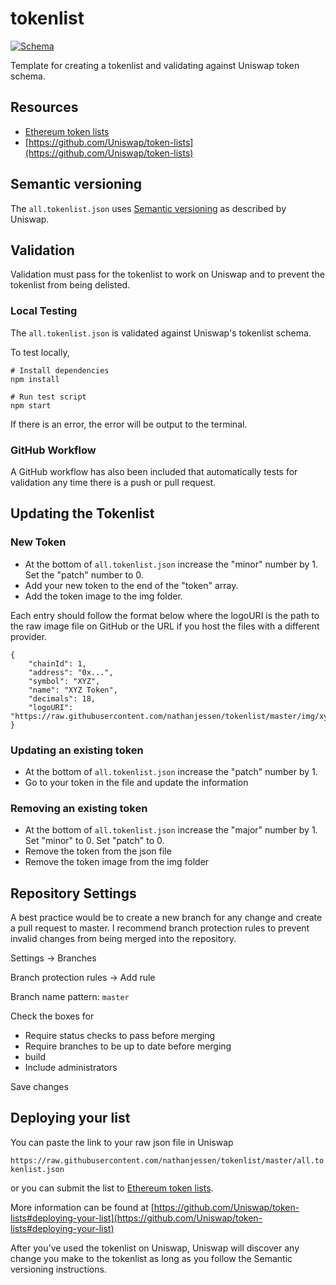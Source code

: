 # tokenlist

[![Schema](https://github.com/nathanjessen/tokenlist/workflows/Schema/badge.svg)](https://github.com/nathanjessen/tokenlist/actions?query=workflow%3ASchema)

Template for creating a tokenlist and validating against Uniswap token schema.

## Resources

* [Ethereum token lists](https://tokenlists.org/)
* [https://github.com/Uniswap/token-lists](https://github.com/Uniswap/token-lists)

## Semantic versioning

The `all.tokenlist.json` uses [Semantic versioning](https://github.com/Uniswap/token-lists/blob/master/README.md#semantic-versioning) as described by Uniswap.

## Validation

Validation must pass for the tokenlist to work on Uniswap and to prevent the tokenlist from being delisted.

### Local Testing

The `all.tokenlist.json` is validated against Uniswap's tokenlist schema.

To test locally,

```
# Install dependencies
npm install

# Run test script
npm start
```

If there is an error, the error will be output to the terminal.

### GitHub Workflow

A GitHub workflow has also been included that automatically tests for validation any time there is a push or pull request.

## Updating the Tokenlist

### New Token

- At the bottom of `all.tokenlist.json` increase the "minor" number by 1. Set the "patch" number to 0.
- Add your new token to the end of the "token" array.
- Add the token image to the img folder.

Each entry should follow the format below where the logoURI is the path to the raw image file on GitHub or the URL if you host the files with a different provider.

```
{
    "chainId": 1,
    "address": "0x...",
    "symbol": "XYZ",
    "name": "XYZ Token",
    "decimals": 18,
    "logoURI": "https://raw.githubusercontent.com/nathanjessen/tokenlist/master/img/xyz_token_32.png"
}
```

### Updating an existing token

- At the bottom of `all.tokenlist.json` increase the "patch" number by 1.
- Go to your token in the file and update the information

### Removing an existing token

- At the bottom of `all.tokenlist.json` increase the "major" number by 1. Set "minor" to 0. Set "patch" to 0.
- Remove the token from the json file
- Remove the token image from the img folder

## Repository Settings

A best practice would be to create a new branch for any change and create a pull request to master. I recommend branch protection rules to prevent invalid changes from being merged into the repository.

Settings -> Branches

Branch protection rules -> Add rule

Branch name pattern: `master`

Check the boxes for

* Require status checks to pass before merging
* Require branches to be up to date before merging
* build
* Include administrators

Save changes

## Deploying your list

You can paste the link to your raw json file in Uniswap

`https://raw.githubusercontent.com/nathanjessen/tokenlist/master/all.tokenlist.json`

or
you can submit the list to [Ethereum token lists](https://tokenlists.org/).

More information can be found at [https://github.com/Uniswap/token-lists#deploying-your-list](https://github.com/Uniswap/token-lists#deploying-your-list)

After you've used the tokenlist on Uniswap, Uniswap will discover any change you make to the tokenlist as long as you follow the Semantic versioning instructions.
